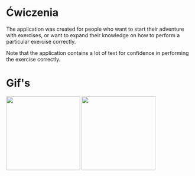 # Ćwiczenia

The application was created for people who want to start their adventure with exercises, or want to expand their knowledge on how to perform a particular exercise correctly.


Note that the application contains a lot of text for confidence in performing the exercise correctly.




# Gif's

<img src="https://user-images.githubusercontent.com/87803016/179417809-b9a61fe3-0ab9-427a-926d-3c833f0378f8.gif" width="200"> <img src="https://user-images.githubusercontent.com/87803016/179417995-d5241d40-38dc-40f0-a912-3f5181b7eb43.gif" width="200">  

